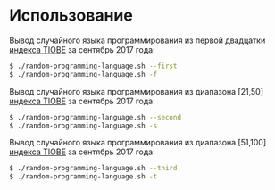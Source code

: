 # Использование

Вывод случайного языка программирования из первой двадцатки [индекса TIOBE][1] за сентябрь 2017 года:

```bash
$ ./random-programming-language.sh --first
$ ./random-programming-language.sh -f
```

Вывод случайного языка программирования из диапазона [21,50] [индекса TIOBE][1] за сентябрь 2017 года:

```bash
$ ./random-programming-language.sh --second
$ ./random-programming-language.sh -s
```

Вывод случайного языка программирования из диапазона [51,100] [индекса TIOBE][1] за сентябрь 2017 года:

```bash
$ ./random-programming-language.sh --third
$ ./random-programming-language.sh -t
```


  [1]: https://www.tiobe.com/tiobe-index/